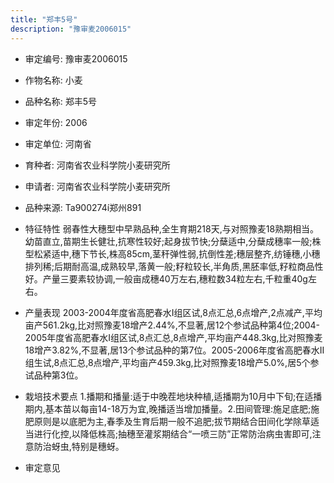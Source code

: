 ```yaml
---
title: "郑丰5号"
description: "豫审麦2006015"
---
```

* 审定编号:  豫审麦2006015

*  作物名称:  小麦

*  品种名称:  郑丰5号

*  审定年份:  2006

*  审定单位:  河南省

* 育种者:  河南省农业科学院小麦研究所

*  申请者:  河南省农业科学院小麦研究所

*  品种来源:  Ta900274í郑州891

*  特征特性
弱春性大穗型中早熟品种,全生育期218天,与对照豫麦18熟期相当。幼苗直立,苗期生长健壮,抗寒性较好;起身拔节快;分蘖适中,分蘖成穗率一般;株型松紧适中,穗下节长,株高85cm,茎秆弹性弱,抗倒性差;穗层整齐,纺锤穗,小穗排列稀;后期耐高温,成熟较早,落黄一般;籽粒较长,半角质,黑胚率低,籽粒商品性好。产量三要素较协调,一般亩成穗40万左右,穗粒数34粒左右,千粒重40g左右。

*  产量表现
2003-2004年度省高肥春水Ⅰ组区试,8点汇总,6点增产,2点减产,平均亩产561.2kg,比对照豫麦18增产2.44%,不显著,居12个参试品种第4位;2004-2005年度省高肥春水Ⅰ组区试,8点汇总,8点增产,平均亩产448.3kg,比对照豫麦18增产3.82%,不显著,居13个参试品种的第7位。2005-2006年度省高肥春水Ⅱ组生试,8点汇总,8点增产,平均亩产459.3kg,比对照豫麦18增产5.0%,居5个参试品种第3位。

*  栽培技术要点
1.播期和播量:适于中晚茬地块种植,适播期为10月中下旬;在适播期内,基本苗以每亩14-18万为宜,晚播适当增加播量。2.田间管理:施足底肥;施肥原则是以底肥为主,春季及生育后期一般不追肥;拔节期结合田间化学除草适当进行化控,以降低株高;抽穗至灌浆期结合“一喷三防”正常防治病虫害即可,注意防治蚜虫,特别是穗蚜。

*  审定意见

